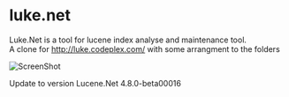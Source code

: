 # luke.net
Luke.Net is a tool for lucene index analyse and maintenance tool.
<br>
A clone for http://luke.codeplex.com/ with some arrangment to the folders

![ScreenShot](https://github.com/tareq2/luke.net/blob/master/Download%5B1%5D?raw=true)

Update to version Lucene.Net 4.8.0-beta00016